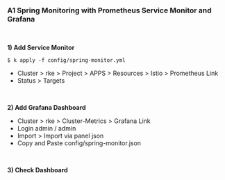 ### A1 Spring Monitoring with Prometheus Service Monitor and Grafana

&nbsp;

**1) Add Service Monitor**
~~~
$ k apply -f config/spring-monitor.yml
~~~

- Cluster > rke > Project > APPS > Resources > Istio > Prometheus Link
- Status > Targets

&nbsp;

**2) Add Grafana Dashboard**

- Cluster > rke > Cluster-Metrics > Grafana Link
- Login admin / admin
- Import > Import via panel json
- Copy and Paste config/spring-monitor.json

&nbsp;

**3) Check Dashboard**
